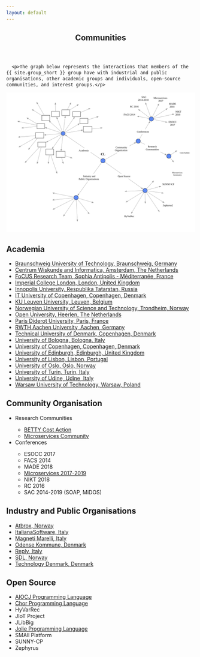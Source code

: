 ```yaml
---
layout: default
---
```


<article id="main"><header class="major container" markdown="1">

# Communities

</header><section class="wrapper card style4 container">
  <div class="content">
    <section>

      <p>The graph below represents the interactions that members of the {{ site.group_short }} group have with industrial and public organisations, other academic groups and individuals, open-source communities, and interest groups.</p>

<div class="col-12 center">
<object class="col-12" data="/images/communities/communities.svg" type="image/svg+xml">
  <img src="/images/communities/communities.svg" />
</object>
</div>

<div class="row">
  <div class="col-md-12 col-lg-6">
    <h2>Academia</h2>
    <ul class="small">
      <li><a href="https://www.tu-braunschweig.de/">Braunschweig University of Technology, Braunschweig, Germany</a></li>
      <li><a href="https://www.cwi.nl/">Centrum Wiskunde and Informatica, Amsterdam, The Netherlands</a></li>
      <li><a href="https://www.inria.fr/en/teams/focus">FoCUS Research Team, Sophia Antipolis - Méditerranée, France</a></li>
      <li><a href="https://www.imperial.ac.uk/">Imperial College London, London, United Kingdom</a></li>
      <li><a href="https://university.innopolis.ru/">Innopolis University, Respublika Tatarstan, Russia</a></li>
      <li><a href="https://www.itu.dk/">IT University of Copenhagen, Copenhagen, Denmark</a></li>
      <li><a href="https://www.kuleuven.be/">KU Leuven University, Leuven, Belgium</a></li>
      <li><a href="https://www.ntnu.edu/">Norwegian University of Science and Technology, Trondheim, Norway</a></li>
      <li><a href="https://www.ou.nl/">Open University, Heerlen, The Netherlands</a></li>
      <li><a href="https://www.univ-paris-diderot.fr/">Paris Diderot University, Paris, France</a></li>
      <li><a href="http://www.rwth-aachen.de/">RWTH Aachen University, Aachen, Germany</a></li>
      <li><a href="http://www.dtu.dk/">Technical University of Denmark, Copenhagen, Denmark</a></li>
      <li><a href="http://www.unibo.it">University of Bologna, Bologna, Italy</a></li>
      <li><a href="https://www.ku.dk/">University of Copenhagen, Copenhagen, Denmark</a></li>
      <li><a href="https://www.ed.ac.uk/">University of Edinburgh, Edinburgh, United Kingdom</a></li>
      <li><a href="https://www.ulisboa.pt/">University of Lisbon, Lisbon, Portugal</a></li>
      <li><a href="http://www.uio.no/">University of Oslo, Oslo, Norway</a></li>
      <li><a href="http://www.unito.it">University of Turin, Turin, Italy</a></li>
      <li><a href="http://www.uniud.it">University of Udine, Udine, Italy</a></li>
      <li><a href="https://www.pw.edu.pl/">Warsaw University of Technology, Warsaw, Poland</a></li>
    </ul>
  </div>
  <div class="col-md-12 col-lg-6">
    <h2>Community Organisation</h2>
    <ul>
      <li>Research Communities</li>
    <ul class="small">
    <li><a href="http://www.behavioural-types.eu/">BETTY Cost Action</a></li>
    <li><a href="http://microservices.sdu.dk/">Microservices Community</a></li>
    </ul>
    <li>Conferences</li>
      <ul class="small">
        <li>ESOCC 2017</li>
        <li>FACS 2014</li>
        <li>MADE 2018</li>
        <li><a href="conf-micro.services">Microservices 2017-2019</a></li>
        <li>NIKT 2018</li>
        <li>RC 2016</li>
        <li>SAC 2014-2019 (SOAP, MiDOS)</li>
      </ul>
    </ul>
  </div> 
  <div class="col-md-12 col-lg-6">
    <h2>Industry and Public Organisations</h2>
    <ul class="small">
      <li><a href="http://atbrox.com/">Atbrox, Norway</a></li>
      <li><a href="http://www.italianasoftware.com/">ItalianaSoftware, Italy</a></li>
      <li><a href="http://www.magnetimarelli.com/">Magneti Marelli, Italy</a></li>
      <li><a href="https://www.odense.dk/">Odense Kommune, Denmark</a></li>
      <li><a href="http://www.reply.com/">Reply, Italy</a></li>
      <li><a href="https://www.sdl.com/">SDL, Norway</a></li>
      <li><a href="https://technologydenmark.dk/">Technology Denmark, Denmark</a></li>
    </ul>
  </div>
  <div class="col-md-12 col-lg-6">
    <h2>Open Source</h2>
    <ul class="small">
      <li><a href="http://www.cs.unibo.it/projects/jolie/aiocj.html">AIOCJ Programming Language</a></li>
      <li><a href="http://www.chor-lang.org/">Chor Programming Language</a></li>
      <li>HyVarRec</li>
      <li>JIoT Project</li>
      <li>JLibBig</li>
      <li><a href="http://www.jolie.com/">Jolie Programming Language</a></li>
      <li>SMAll Platform</li>
      <li>SUNNY-CP</li>
      <li>Zephyrus</li>
    </ul>
  </div>
</div>

</section></div></section></article>